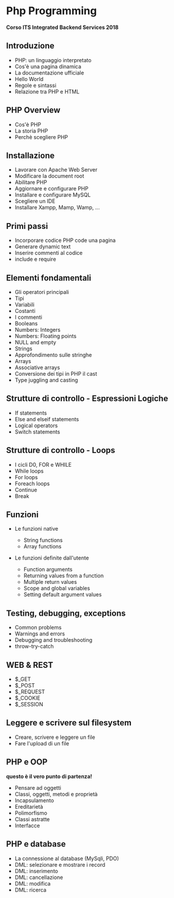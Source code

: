 # Php Programming
__Corso ITS Integrated Backend Services 2018__


## Introduzione

* PHP: un linguaggio interpretato
* Cos'è una pagina dinamica
* La documentazione ufficiale
* Hello World
* Regole e sintassi
* Relazione tra PHP e HTML

## PHP Overview
* Cos'è PHP
* La storia PHP
* Perchè scegliere PHP

## Installazione
* Lavorare con Apache Web Server
* Modificare la document root
* Abilitare PHP
* Aggiornare e configurare PHP
* Installare e configurare MySQL
* Scegliere un IDE
* Installare Xampp, Mamp, Wamp, ...

## Primi passi
* Incorporare codice PHP code una pagina
* Generare dynamic text
* Inserire commenti al codice
* include e require

## Elementi fondamentali

* Gli operatori principali
* Tipi
* Variabili
* Costanti
* I commenti
* Booleans
* Numbers: Integers
* Numbers: Floating points
* NULL and empty
* Strings
* Approfondimento sulle stringhe
* Arrays
* Associative arrays
* Conversione dei tipi in PHP il cast
* Type juggling and casting

## Strutture di controllo - Espressioni Logiche

* If statements
* Else and elseif statements
* Logical operators
* Switch statements

## Strutture di controllo - Loops

* I cicli D0, FOR e WHILE
* While loops
* For loops
* Foreach loops
* Continue
* Break

## Funzioni 

* Le funzioni native
  * String functions
  * Array functions

* Le funzioni definite dall'utente
  * Function arguments
  * Returning values from a function
  * Multiple return values
  * Scope and global variables
  * Setting default argument values


## Testing, debugging, exceptions
* Common problems
* Warnings and errors
* Debugging and troubleshooting
* throw-try-catch

## WEB & REST

* $_GET
* $_POST
* $_REQUEST
* $_COOKIE
* $_SESSION

## Leggere e scrivere sul filesystem

* Creare, scrivere e leggere un file
* Fare l'upload di un file

## PHP e OOP

**questo è il vero punto di partenza!**

* Pensare ad oggetti
* Classi, oggetti, metodi e proprietà
* Incapsulamento
* Ereditarietà
* Polimorfismo
* Classi astratte
* Interfacce

## PHP e database

* La connessione al database (MySqli, PDO)
* DML: selezionare e mostrare i record
* DML: inserimento
* DML: cancellazione
* DML: modifica
* DML: ricerca
